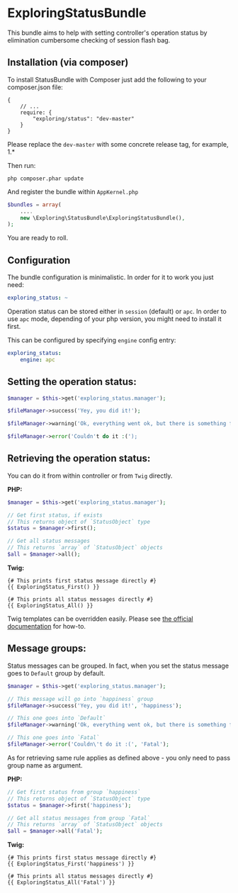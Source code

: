 ExploringStatusBundle
================

This bundle aims to help with setting controller's operation status by elimination cumbersome checking of session flash bag.

Installation (via composer)
---

To install StatusBundle with Composer just add the following to your composer.json file:

    {
        // ...
        require: {
            "exploring/status": "dev-master"
        }
    }

Please replace the `dev-master` with some concrete release tag, for example, 1.*

Then run:

    php composer.phar update

And register the bundle within `AppKernel.php`

```php
$bundles = array(
    ....
    new \Exploring\StatusBundle\ExploringStatusBundle(),
);
```

You are ready to roll.

Configuration
---

The bundle configuration is minimalistic. In order for it to work you just need:

```YAML
exploring_status: ~
```

Operation status can be stored either in `session` (default) or `apc`. In order to use `apc` mode, depending of your php version, you might need to install it first.

This can be configured by specifying `engine` config entry:

```YAML
exploring_status:
    engine: apc
```

Setting the operation status:
---

```php
$manager = $this->get('exploring_status.manager');

$fileManager->success('Yey, you did it!');

$fileManager->warning('Ok, everything went ok, but there is something fishy going on here.');

$fileManager->error('Couldn't do it :(');
```

Retrieving the operation status:
---

You can do it from within controller or from `Twig` directly.

<b>PHP:</b>

```php
$manager = $this->get('exploring_status.manager');

// Get first status, if exists
// This returns object of `StatusObject` type
$status = $manager->first();

// Get all status messages
// This returns `array` of `StatusObject` objects
$all = $manager->all();
```

<b>Twig:</b>

```TWIG
{# This prints first status message directly #}
{{ ExploringStatus_First() }}

{# This prints all status messages directly #}
{{ ExploringStatus_All() }}
```

Twig templates can be overridden easily. Please see [the official documentation](http://symfony.com/doc/current/cookbook/bundles/inheritance.html#overriding-resources-templates-routing-etc) for how-to.

Message groups:
---

Status messages can be grouped. In fact, when you set the status message goes to `Default` group by default.

```php
$manager = $this->get('exploring_status.manager');

// This message will go into `happiness` group
$fileManager->success('Yey, you did it!', 'happiness');

// This one goes into `Default`
$fileManager->warning('Ok, everything went ok, but there is something fishy going on here.');

// This one goes into `Fatal`
$fileManager->error('Couldn\'t do it :(', 'Fatal');
```

As for retrieving same rule applies as defined above - you only need to pass group name as argument.

<b>PHP:</b>

```php
// Get first status from group `happiness`
// This returns object of `StatusObject` type
$status = $manager->first('happiness');

// Get all status messages from group `Fatal`
// This returns `array` of `StatusObject` objects
$all = $manager->all('Fatal');
```

<b>Twig:</b>

```TWIG
{# This prints first status message directly #}
{{ ExploringStatus_First('happiness') }}

{# This prints all status messages directly #}
{{ ExploringStatus_All('Fatal') }}
```
